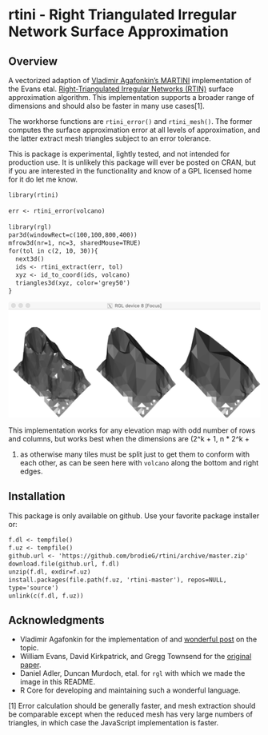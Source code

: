 <!-- README.md is generated from README.Rmd. Please edit that file

library(rmarkdown)
render('README.Rmd', output_format=md_document())

-->
rtini - Right Triangulated Irregular Network Surface Approximation
==================================================================

Overview
--------

A vectorized adaption of [Vladimir Agafonkin’s
MARTINI](https://observablehq.com/@mourner/martin-real-time-rtin-terrain-mesh)
implementation of the Evans etal. [Right-Triangulated Irregular Networks
(RTIN)](https://www.cs.ubc.ca/~will/papers/rtin.pdf) surface
approximation algorithm. This implementation supports a broader range of
dimensions and should also be faster in many use cases[1].

The workhorse functions are `rtini_error()` and `rtini_mesh()`. The
former computes the surface approximation error at all levels of
approximation, and the latter extract mesh triangles subject to an error
tolerance.

This is package is experimental, lightly tested, and not intended for
production use. It is unlikely this package will ever be posted on CRAN,
but if you are interested in the functionality and know of a GPL
licensed home for it do let me know.

    library(rtini)

    err <- rtini_error(volcano)

    library(rgl)
    par3d(windowRect=c(100,100,800,400))
    mfrow3d(nr=1, nc=3, sharedMouse=TRUE)
    for(tol in c(2, 10, 30)){
      next3d()
      ids <- rtini_extract(err, tol)
      xyz <- id_to_coord(ids, volcano)
      triangles3d(xyz, color='grey50')
    }

![](extra/figures/README-rgl-shot.png)

This implementation works for any elevation map with odd number of rows
and columns, but works best when the dimensions are (2^k + 1, n \* 2^k +
1) as otherwise many tiles must be split just to get them to conform
with each other, as can be seen here with `volcano` along the bottom and
right edges.

Installation
------------

This package is only available on github. Use your favorite package
installer or:

    f.dl <- tempfile()
    f.uz <- tempfile()
    github.url <- 'https://github.com/brodieG/rtini/archive/master.zip'
    download.file(github.url, f.dl)
    unzip(f.dl, exdir=f.uz)
    install.packages(file.path(f.uz, 'rtini-master'), repos=NULL, type='source')
    unlink(c(f.dl, f.uz))

Acknowledgments
---------------

-   Vladimir Agafonkin for the implementation of and [wonderful
    post](https://observablehq.com/@mourner/martin-real-time-rtin-terrain-mesh)
    on the topic.
-   William Evans, David Kirkpatrick, and Gregg Townsend for the
    [original paper](https://www.cs.ubc.ca/~will/papers/rtin.pdf).
-   Daniel Adler, Duncan Murdoch, etal. for `rgl` with which we made the
    image in this README.
-   R Core for developing and maintaining such a wonderful language.

[1] Error calculation should be generally faster, and mesh extraction
should be comparable except when the reduced mesh has very large numbers
of triangles, in which case the JavaScript implementation is faster.
